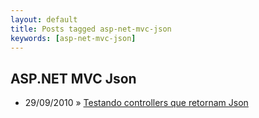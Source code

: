 ```yaml
---
layout: default
title: Posts tagged asp-net-mvc-json
keywords: [asp-net-mvc-json]
---
```

<h2 class="category">ASP.NET MVC Json</h2>
<ul class="posts">
<li>
<p>
<span class="date">29/09/2010</span> &raquo; 
<a href="/blog/testando-controllers-que-retornam-json">Testando controllers que retornam Json</a>
</p>
</li> 
</ul>
